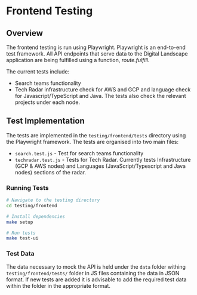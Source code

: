 # Frontend Testing

## Overview

The frontend testing is run using Playwright. Playwright is an end-to-end test framework. All API endpoints that serve data to the Digital Landscape application are being fulfilled using a function, <i>route.fulfill</i>.

The current tests include:

- Search teams functionality
- Tech Radar infrastructure check for AWS and GCP and language check for Javascript/TypeScript and Java. The tests also check the relevant projects under each node.

## Test Implementation

The tests are implemented in the `testing/frontend/tests` directory using the Playwright framework. The tests are organised into two main files:

- `search.test.js` - Test for search teams functionality
- `techradar.test.js` - Tests for Tech Radar. Currently tests Infrastructure (GCP & AWS nodes) and Languages (JavaScript/Typescript and Java nodes) sections of the radar.

### Running Tests

```bash
# Navigate to the testing directory
cd testing/frontend

# Install dependencies
make setup

# Run tests
make test-ui
```

### Test Data

The data necessary to mock the API is held under the `data` folder withing `testing/frontend/tests/` folder in JS files containing the data in JSON format. If new tests are added it is advisable to add the required test data within the folder in the appropriate format.
